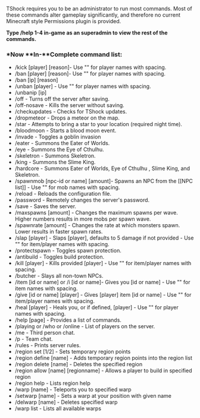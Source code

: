 TShock requires you to be an administrator to run most commands. Most of these commands alter gameplay significantly, and therefore no current Minecraft style Permissions plugin is provided.

**Type /help 1-4 in-game as an superadmin to view the rest of the commands.**

### *Now **In-**Complete command list:
* /kick [player] [reason]- Use "" for player names with spacing.
* /ban [player] [reason]- Use "" for player names with spacing.
* /ban [ip] [reason]
* /unban [player] - Use "" for player names with spacing.
* /unbanip [ip]
* /off - Turns off the server after saving.
* /off-nosave - Kills the server without saving.
* /checkupdates - Checks for TShock updates.
* /dropmeteor - Drops a meteor on the map.
* /star - Attempts to bring a star to your location (required night time).
* /bloodmoon - Starts a blood moon event.
* /invade - Toggles a goblin invasion
* /eater - Summons the Eater of Worlds.
* /eye - Summons the Eye of Cthulhu.
* /skeletron - Summons Skeletron.
* /king - Summons the Slime King.
* /hardcore - Summons Eater of Worlds, Eye of Cthulhu , Slime King, and Skeletron.
* /spawnmob [npc-id or name] [amount]- Spawns an NPC from the [[NPC list]] - Use "" for mob names with spacing.
* /reload - Reloads the configuration file.
* /password - Remotely changes the server's password.
* /save - Saves the server.
* /maxspawns [amount] - Changes the maximum spawns per wave. Higher numbers results in more mobs per spawn wave.
* /spawnrate [amount] - Changes the rate at which monsters spawn. Lower results in faster spawn rates.
* /slap [player] <damage> - Slaps [player], defaults to 5 damage if not provided - Use "" for item/player names with spacing.
* /protectspawn - Toggles spawn protection.
* /antibuild - Toggles build protection.
* /kill [player] - Kills provided [player] - Use "" for item/player names with spacing.
* /butcher - Slays all non-town NPCs.
* /item [id or name] or /i [id or name]- Gives you [id or name] - Use "" for item names with spacing.
* /give [id or name] [player] - Gives [player] item [id or name] - Use "" for item/player names with spacing.
* /heal [player] - Heals you, or if defined, [player] - Use "" for player names with spacing.
* /help [page] - Provides a list of commands.
* /playing or /who or /online - List of players on the server.
* /me - Third person chat.
* /p - Team chat.
* /rules - Prints server rules.
* /region set [1/2] - Sets temporary region points
* /region define [name] - Adds temporary region points into the region list
* /region delete [name] - Deletes the specified region
* /region allow [name] [regionname] - Allows a player to build in specified region
* /region help - Lists region help
* /warp [name] - Teleports you to specified warp
* /setwarp [name] - Sets a warp at your position with given name
* /delwarp [name] - Deletes specified warp
* /warp list - Lists all available warps